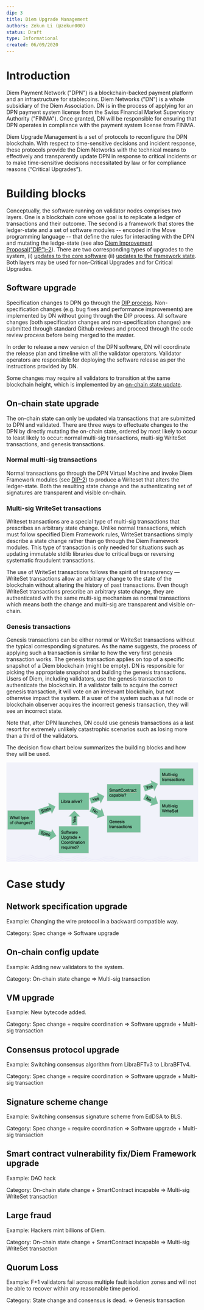 ```yaml
---
dip: 3
title: Diem Upgrade Management
authors: Zekun Li (@zekun000)
status: Draft
type: Informational
created: 06/09/2020
---
```


# Introduction
Diem Payment Network ("DPN") is a blockchain-backed payment platform and an infrastructure for stablecoins. Diem Networks ("DN") is a whole subsidiary of the Diem Association. DN is in the process of applying for an DPN payment system license from the Swiss Financial Market Supervisory Authority ("FINMA"). Once granted, DN will be responsible for ensuring that DPN operates in compliance with the payment system license from FINMA.

Diem Upgrade Management is a set of protocols to reconfigure the DPN blockchain. With respect to time-sensitive decisions and incident response, these protocols provide the Diem Networks with the technical means to effectively and transparently update DPN in response to critical incidents or to make time-sensitive decisions necessitated by law or for compliance reasons (“Critical Upgrades”).

# Building blocks
Conceptually, the software running on validator nodes comprises two layers. One is a blockchain core whose goal is to replicate a ledger of transactions and their outcome. The second is a framework that stores the ledger-state and a set of software modules -- encoded in the Move programming language -- that define the rules for interacting with the DPN and mutating the ledge-state (see also [Diem Improvement Proposal("DIP")-2](./dip-2.md)). There are two corresponding types of upgrades to the system, (i) [updates to the core software](#software-upgrade) (ii) [updates to the framework state](#on-chain-state-upgrade). Both layers may be used for non-Critical Upgrades and for Critical Upgrades.

## Software upgrade
Specification changes to DPN go through the [DIP process](./dip-0.md). Non-specification changes (e.g. bug fixes and performance improvements) are implemented by DN without going through the DIP process. All software changes (both specification changes and non-specification changes) are submitted through standard Github reviews and proceed through the code review process before being merged to the master.

In order to release a new version of the DPN software, DN will coordinate the release plan and timeline with all the validator operators. Validator operators are responsible for deploying the software release as per the instructions provided by DN.

Some changes may require all validators to transition at the same blockchain height, which is implemented by an [on-chain state update](#on-chain-state-upgrade).

## On-chain state upgrade
The on-chain state can only be updated via transactions that are submitted to DPN and validated. There are three ways to effectuate changes to the DPN by directly mutating the on-chain state, ordered by most likely to occur to least likely to occur: normal multi-sig transactions, multi-sig WriteSet transactions, and genesis transactions.

### Normal multi-sig transactions
Normal transactions go through the DPN Virtual Machine and invoke Diem Framework modules (see [DIP-2](./dip-2.md)) to produce a Writeset that alters the ledger-state. Both the resulting state change and the authenticating set of signatures are transparent and visible on-chain.

### Multi-sig WriteSet transactions
Writeset transactions are a special type of multi-sig transactions that prescribes an arbitrary state change. Unlike normal transactions, which must follow specified Diem Framework rules, WriteSet transactions simply describe a state change rather than go through the Diem Framework modules. This type of transaction is only needed for situations such as updating immutable stdlib libraries due to critical bugs or reversing systematic fraudulent transactions.

The use of WriteSet transactions follows the spirit of transparency — WriteSet transactions allow an arbitrary change to the state of the blockchain without altering the history of past transactions.
Even though WriteSet transactions prescribe an arbitrary state change, they are authenticated with the same multi-sig mechanism as normal transactions which means both the change and multi-sig are transparent and visible on-chain.

### Genesis transactions
Genesis transactions can be either normal or WriteSet transactions without the typical corresponding signatures. As the name suggests, the process of applying such a transaction is similar to how the very first genesis transaction works. The genesis transaction applies on top of a specific snapshot of a Diem blockchain (might be empty). DN is responsible for picking the appropriate snapshot and building the genesis transactions. Users of Diem, including validators, use the genesis transaction to authenticate the blockchain. If a validator fails to acquire the correct genesis transaction, it will vote on an irrelevant blockchain, but not otherwise impact the system. If a user of the system such as a full node or blockchain observer acquires the incorrect genesis transaction, they will see an incorrect state.

Note that, after DPN launches, DN could use genesis transactions as a last resort for extremely unlikely catastrophic scenarios such as losing more than a third of the validators.

The decision flow chart below summarizes the building blocks and how they will be used.

![Decision flow](../static/img/DIP-3-decision-flow.png)

# Case study

## Network specification upgrade
Example: Changing the wire protocol in a backward compatible way.

Category: Spec change => Software upgrade
## On-chain config update
Example: Adding new validators to the system.

Category: On-chain state change => Multi-sig transaction
## VM upgrade
Example: New bytecode added.

Category: Spec change + require coordination => Software upgrade + Multi-sig transaction
## Consensus protocol upgrade
Example: Switching consensus algorithm from LibraBFTv3 to LibraBFTv4.

Category: Spec change + require coordination => Software upgrade + Multi-sig transaction
## Signature scheme change
Example: Switching consensus signature scheme from EdDSA to BLS.

Category: Spec change + require coordination => Software upgrade + Multi-sig transaction
## Smart contract vulnerability fix/Diem Framework upgrade
Example: DAO hack

Category: On-chain state change + SmartContract incapable => Multi-sig WriteSet transaction
## Large fraud
Example: Hackers mint billions of Diem.

Category: On-chain state change + SmartContract incapable => Multi-sig WriteSet transaction
## Quorum Loss
Example: F+1 validators fail across multiple fault isolation zones and will not be able to recover within any reasonable time period.

Category: State change and consensus is dead. => Genesis transaction
